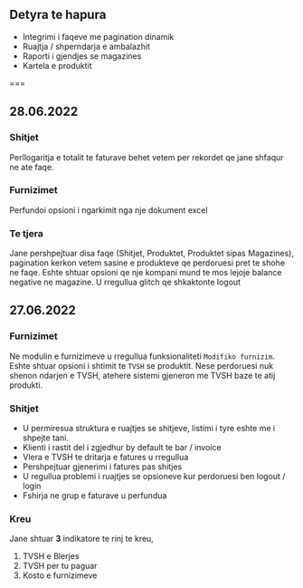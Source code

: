 ## Detyra te hapura

- Integrimi i faqeve me pagination dinamik
 - Ruajtja / shperndarja e ambalazhit
 - Raporti i gjendjes se magazines
 - Kartela e produktit

===
## **28.06.2022**
### Shitjet
Perllogaritja e totalit te faturave behet vetem per rekordet qe jane shfaqur ne ate faqe.

### Furnizimet
Perfundoi opsioni i ngarkimit nga nje dokument excel

### Te tjera
Jane pershpejtuar disa faqe (Shitjet, Produktet, Produktet sipas Magazines), pagination kerkon vetem sasine e produkteve qe perdoruesi pret te shohe ne faqe.
Eshte shtuar opsioni qe nje kompani mund te mos lejoje balance negative ne magazine.
U rregullua glitch qe shkaktonte logout


## **27.06.2022**
### Furnizimet
Ne modulin e furnizimeve u rregullua funksionaliteti `Modifiko furnizim`.
Eshte shtuar opsioni i shtimit te `TVSH` se produktit.
Nese perdoruesi nuk shenon ndarjen e TVSH, atehere sistemi gjeneron me TVSH baze te atij produkti.

### Shitjet
- U permiresua struktura e ruajtjes se shitjeve, listimi i tyre eshte me i shpejte tani.
-  Klienti i rastit del i zgjedhur by default te bar / invoice
 - Vlera e TVSH te dritarja e fatures u rregullua
 - Pershpejtuar gjenerimi i fatures pas shitjes
 - U regullua problemi i ruajtjes se opsioneve kur perdoruesi ben logout / login
 - Fshirja ne grup e faturave u perfundua

### Kreu
Jane shtuar **3** indikatore te rinj te kreu, 

 1. TVSH e Blerjes
 2. TVSH per tu paguar
 3. Kosto e furnizimeve


